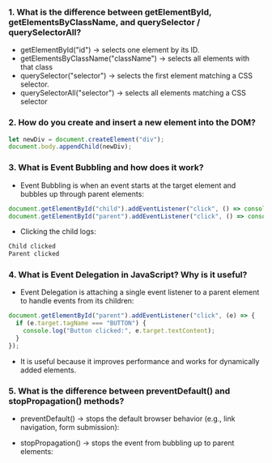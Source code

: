 
### 1. What is the difference between getElementById, getElementsByClassName, and querySelector / querySelectorAll?
- getElementById("id") → selects one element by its ID.
- getElementsByClassName("className") → selects all elements with that class 
- querySelector("selector") → selects the first element matching a CSS selector.
- querySelectorAll("selector") → selects all elements matching a CSS selector 

### 2. How do you create and insert a new element into the DOM?

```js
let newDiv = document.createElement("div");
document.body.appendChild(newDiv); 
```


### 3. What is Event Bubbling and how does it work?
- Event Bubbling is when an event starts at the target element and bubbles up through parent elements:
```js
document.getElementById("child").addEventListener("click", () => console.log("Child clicked"));
document.getElementById("parent").addEventListener("click", () => console.log("Parent clicked"));
```


- Clicking the child logs:
```js
Child clicked
Parent clicked
```

### 4. What is Event Delegation in JavaScript? Why is it useful?
- Event Delegation is attaching a single event listener to a parent element to handle events from its children:

```js 
document.getElementById("parent").addEventListener("click", (e) => {
  if (e.target.tagName === "BUTTON") {
    console.log("Button clicked:", e.target.textContent);
  }
}); 

```

- It is useful because it improves performance and works for dynamically added elements.

### 5. What is the difference between preventDefault() and stopPropagation() methods?
- preventDefault() → stops the default browser behavior (e.g., link navigation, form submission):



- stopPropagation() → stops the event from bubbling up to parent elements:




